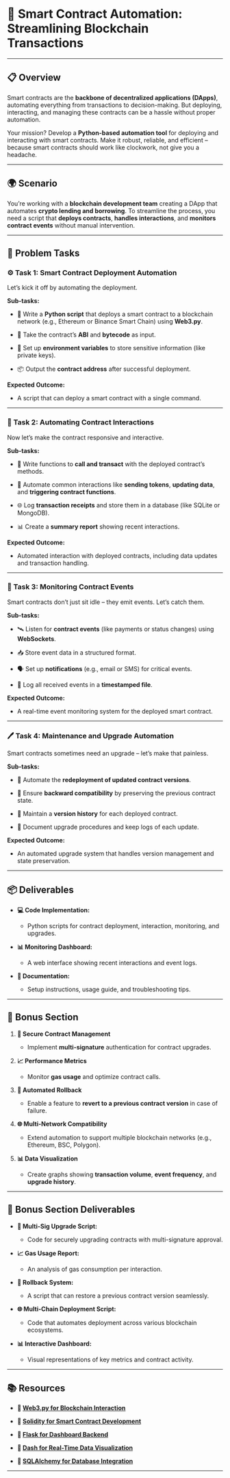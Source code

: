 # 📝 Smart Contract Automation: Streamlining Blockchain Transactions

---

## 📋 Overview
Smart contracts are the **backbone of decentralized applications (DApps)**, automating everything from transactions to decision-making. But deploying, interacting, and managing these contracts can be a hassle without proper automation.

Your mission? Develop a **Python-based automation tool** for deploying and interacting with smart contracts. Make it robust, reliable, and efficient – because smart contracts should work like clockwork, not give you a headache. 

---

## 🌍 Scenario
You’re working with a **blockchain development team** creating a DApp that automates **crypto lending and borrowing**. To streamline the process, you need a script that **deploys contracts**, **handles interactions**, and **monitors contract events** without manual intervention. 

---

## 📝 Problem Tasks

### ⚙️ Task 1: Smart Contract Deployment Automation
Let’s kick it off by automating the deployment. 

**Sub-tasks:**
- 📝 Write a **Python script** that deploys a smart contract to a blockchain network (e.g., Ethereum or Binance Smart Chain) using **Web3.py**.  

- 🧰 Take the contract’s **ABI** and **bytecode** as input.  

- 🔑 Set up **environment variables** to store sensitive information (like private keys).  

- 📦 Output the **contract address** after successful deployment.  

**Expected Outcome:**
- A script that can deploy a smart contract with a single command.  

---

### 🔬 Task 2: Automating Contract Interactions
Now let’s make the contract responsive and interactive. 

**Sub-tasks:**
- 🔄 Write functions to **call and transact** with the deployed contract’s methods.  

- 💸 Automate common interactions like **sending tokens**, **updating data**, and **triggering contract functions**.  

- 🌐 Log **transaction receipts** and store them in a database (like SQLite or MongoDB).  

- 📊 Create a **summary report** showing recent interactions.  

**Expected Outcome:**
- Automated interaction with deployed contracts, including data updates and transaction handling.  

---

### 🔧 Task 3: Monitoring Contract Events
Smart contracts don’t just sit idle – they emit events. Let’s catch them. 

**Sub-tasks:**
- 🛰️ Listen for **contract events** (like payments or status changes) using **WebSockets**.  

- 📥 Store event data in a structured format.  

- 🗣️ Set up **notifications** (e.g., email or SMS) for critical events.  

- 📝 Log all received events in a **timestamped file**.  

**Expected Outcome:**
- A real-time event monitoring system for the deployed smart contract.  

---

### 🖊️ Task 4: Maintenance and Upgrade Automation
Smart contracts sometimes need an upgrade – let’s make that painless. 

**Sub-tasks:**
- 🔄 Automate the **redeployment of updated contract versions**.  

- 🚧 Ensure **backward compatibility** by preserving the previous contract state.  

- 📑 Maintain a **version history** for each deployed contract.  

- 📝 Document upgrade procedures and keep logs of each update.  

**Expected Outcome:**
- An automated upgrade system that handles version management and state preservation.  

---

## 📦 Deliverables
- **💻 Code Implementation:**  
  - Python scripts for contract deployment, interaction, monitoring, and upgrades.  

- **📊 Monitoring Dashboard:**  
  - A web interface showing recent interactions and event logs.  

- **📝 Documentation:**  
  - Setup instructions, usage guide, and troubleshooting tips.  

---

## 🎁 Bonus Section
1. **🔑 Secure Contract Management**  
   - Implement **multi-signature** authentication for contract upgrades.  

2. **📈 Performance Metrics**  
   - Monitor **gas usage** and optimize contract calls.  

3. **🔄 Automated Rollback**  
   - Enable a feature to **revert to a previous contract version** in case of failure.  

4. **🌐 Multi-Network Compatibility**  
   - Extend automation to support multiple blockchain networks (e.g., Ethereum, BSC, Polygon).  

5. **📊 Data Visualization**  
   - Create graphs showing **transaction volume**, **event frequency**, and **upgrade history**.  

---

## 🏅 Bonus Section Deliverables
- **🔑 Multi-Sig Upgrade Script:**  
  - Code for securely upgrading contracts with multi-signature approval.  

- **📈 Gas Usage Report:**  
  - An analysis of gas consumption per interaction.  

- **🔄 Rollback System:**  
  - A script that can restore a previous contract version seamlessly.  

- **🌐 Multi-Chain Deployment Script:**  
  - Code that automates deployment across various blockchain ecosystems.  

- **📊 Interactive Dashboard:**  
  - Visual representations of key metrics and contract activity.  

---

## 📚 Resources

- **🔗 [Web3.py for Blockchain Interaction](https://web3py.readthedocs.io/)**  

- **🔗 [Solidity for Smart Contract Development](https://soliditylang.org/)**  

- **🔗 [Flask for Dashboard Backend](https://flask.palletsprojects.com/)**  

- **🔗 [Dash for Real-Time Data Visualization](https://dash.plotly.com/)**  

- **🔗 [SQLAlchemy for Database Integration](https://www.sqlalchemy.org/)**

---
